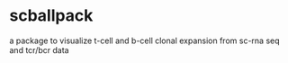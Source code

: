 # scballpack

a package to visualize t-cell and b-cell clonal expansion from sc-rna seq and tcr/bcr data
